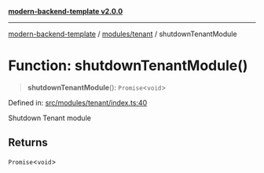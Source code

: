 [**modern-backend-template v2.0.0**](../../../README.md)

***

[modern-backend-template](../../../modules.md) / [modules/tenant](../README.md) / shutdownTenantModule

# Function: shutdownTenantModule()

> **shutdownTenantModule**(): `Promise`\<`void`\>

Defined in: [src/modules/tenant/index.ts:40](https://github.com/maemreyo/saas-4cus-nodejs/blob/1a77de11cd6eaefe66c31c7f5de281673fc25ce5/src/modules/tenant/index.ts#L40)

Shutdown Tenant module

## Returns

`Promise`\<`void`\>
